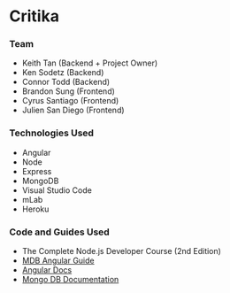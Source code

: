 # Critika
### Team
* Keith Tan (Backend + Project Owner)
* Ken Sodetz (Backend)
* Connor Todd (Backend)
* Brandon Sung (Frontend)
* Cyrus Santiago (Frontend)
* Julien San Diego (Frontend)

### Technologies Used
* Angular
* Node
* Express
* MongoDB
* Visual Studio Code
* mLab
* Heroku

### Code and Guides Used
* The Complete Node.js Developer Course (2nd Edition)
* [MDB Angular Guide](https://mdbootstrap.com/docs/angular/)
* [Angular Docs](https://angular.io/docs)
* [Mongo DB Documentation](https://docs.mongodb.com/manual/)
